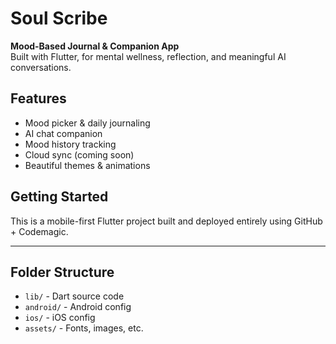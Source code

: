 # Soul Scribe

**Mood-Based Journal & Companion App**  
Built with Flutter, for mental wellness, reflection, and meaningful AI conversations.

## Features
- Mood picker & daily journaling
- AI chat companion
- Mood history tracking
- Cloud sync (coming soon)
- Beautiful themes & animations

## Getting Started
This is a mobile-first Flutter project built and deployed entirely using GitHub + Codemagic.

---

## Folder Structure
- `lib/` - Dart source code
- `android/` - Android config
- `ios/` - iOS config
- `assets/` - Fonts, images, etc.
